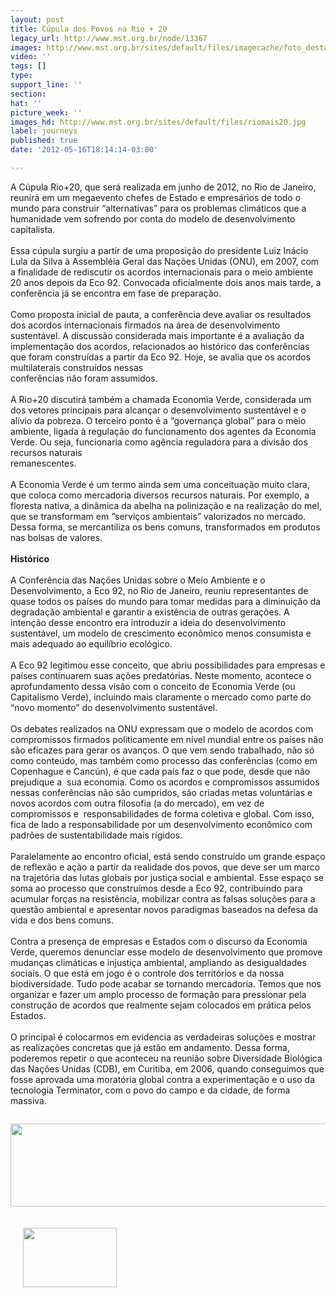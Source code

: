 ```yaml
---
layout: post
title: Cúpula dos Povos na Rio + 20
legacy_url: http://www.mst.org.br/node/13367
images: http://www.mst.org.br/sites/default/files/imagecache/foto_destaque/riomais20.jpg
video: ''
tags: []
type: 
support_line: ''
section: 
hat: ''
picture_week: ''
images_hd: http://www.mst.org.br/sites/default/files/riomais20.jpg
label: journeys
published: true
date: '2012-05-16T18:14:14-03:00'

---
```

<p>A Cúpula Rio+20, que será realizada em junho de 2012, no Rio  de Janeiro, reunirá em um megaevento chefes de Estado e empresários de  todo o mundo para construir “alternativas” para os problemas climáticos  que a humanidade vem sofrendo por conta do modelo de desenvolvimento  capitalista. <br><br>Essa cúpula surgiu a partir de uma proposição do  presidente Luiz Inácio Lula da Silva à Assembléia Geral das Nações  Unidas (ONU), em 2007, com a finalidade de rediscutir os acordos  internacionais para o meio ambiente 20 anos depois da Eco 92. Convocada  oficialmente dois anos mais tarde, a conferência já se encontra em fase  de preparação. <br><br>Como proposta inicial de pauta, a conferência  deve avaliar os resultados dos acordos internacionais firmados na área  de desenvolvimento sustentável. A discussão considerada mais importante é  a avaliação da implementação dos acordos, relacionados ao histórico das  conferências que foram construídas a partir da Eco 92. Hoje, se avalia  que os acordos multilaterais construídos nessas<br>conferências não foram assumidos. <br><br>A  Rio+20 discutirá também a chamada Economia Verde, considerada um dos  vetores principais para alcançar o desenvolvimento sustentável e o  alívio da pobreza. O terceiro ponto é a “governança global” para o meio  ambiente, ligada à regulação do funcionamento dos agentes da Economia  Verde. Ou seja, funcionaria como agência reguladora para a divisão dos  recursos naturais <br>remanescentes. <br><br>A Economia Verde é um termo  ainda sem uma conceituação muito clara, que coloca como mercadoria  diversos recursos naturais. Por exemplo, a floresta nativa, a dinâmica  da abelha na polinização e na realização do mel, que se transformam em  “serviços ambientais” valorizados no mercado. Dessa forma, se  mercantiliza os bens comuns, transformados em produtos nas bolsas de  valores. <br><br><strong>Histórico</strong><br><br>A Conferência das Nações Unidas sobre o  Meio Ambiente e o Desenvolvimento, a Eco 92, no Rio de Janeiro, reuniu  representantes de quase todos os países do mundo para tomar medidas para  a diminuição da degradação ambiental e garantir a existência de outras  gerações. A intenção desse encontro era introduzir a ideia do  desenvolvimento sustentável, um modelo de crescimento econômico menos  consumista e mais adequado ao equilíbrio ecológico. <br><br>A Eco 92  legitimou esse conceito, que abriu possibilidades para empresas e países  continuarem suas ações predatórias. Neste momento, acontece o  aprofundamento dessa visão com o conceito de Economia Verde (ou  Capitalismo Verde), incluindo mais claramente o mercado como parte do  “novo momento” do desenvolvimento sustentável. <br><br>Os debates  realizados na ONU expressam que o modelo de acordos com compromissos  firmados politicamente em nível mundial entre os países não são eficazes  para gerar os avanços. O que vem sendo trabalhado, não só como  conteúdo, mas também como processo das conferências (como em Copenhague e  Cancún), é que cada país faz o que pode, desde que não prejudique a&nbsp;  sua economia. Como os acordos e compromissos assumidos nessas  conferências não são cumpridos, são criadas metas voluntárias e novos  acordos com outra filosofia (a do mercado), em vez de compromissos e&nbsp;  responsabilidades de forma coletiva e global. Com isso, fica de lado a  responsabilidade por um desenvolvimento econômico com padrões de  sustentabilidade mais rígidos.<br><br>Paralelamente ao encontro oficial,  está sendo construído um grande espaço de reflexão e ação a partir da  realidade dos povos, que deve ser um marco na trajetória das lutas  globais por justiça social e ambiental. Esse espaço se soma ao processo  que construímos desde a Eco 92, contribuindo para acumular forças na  resistência, mobilizar contra as falsas soluções para a questão  ambiental e apresentar novos paradigmas baseados na defesa da vida e dos  bens comuns.<br><br>Contra a presença de empresas e Estados com o  discurso da Economia Verde, queremos denunciar esse modelo de  desenvolvimento que promove mudanças climáticas e injustiça ambiental,  ampliando as desigualdades sociais. O que está em jogo é o controle dos  territórios e da nossa biodiversidade. Tudo pode acabar se tornando  mercadoria. Temos que nos organizar e fazer um amplo processo de  formação para pressionar pela construção de acordos que realmente sejam  colocados em prática pelos Estados. <br><br>O principal é colocarmos em  evidencia as verdadeiras soluções e mostrar as realizações concretas que  já estão em andamento. Dessa forma, poderemos repetir o que aconteceu  na reunião sobre Diversidade Biológica das Nações Unidas (CDB), em  Curitiba, em 2006, quando conseguimos que fosse aprovada uma moratória  global contra a experimentação e o uso da tecnologia Terminator, com o  povo do campo e da cidade, de forma massiva.</p><p><a href="http://www.mst.org.br/taxonomy/term/1084"><img src="http://www.mst.org.br/sites/default/files/noticiasnoespecia%C3%A7.jpg" alt="" align="middle"></a></p><p style="text-align: center;"><a href="http://www.mst.org.br/O-modelo-do-agronegocio-vai-sair-fortalecido-na-Rio-20"><img style="vertical-align: middle;" src="http://www.mst.org.br/sites/default/files/entrevistadurao.jpg" alt="" height="133" width="624"></a></p><p style="text-align: left;"><a href="http://www.youtube.com/channel/UCwMZ46CL2Yp_s-a8oOV539Q?feature=watch" target="_blank"><img style="float: left; margin: 20px;" src="http://www.mst.org.br/sites/default/files/youtube.png" alt="" height="95" width="150"></a></p><p>&nbsp;</p><p>&nbsp;</p><p>&nbsp;</p><p>&nbsp;</p><p>&nbsp;</p><p>&nbsp;</p><p>&nbsp;</p><p>&nbsp;</p>
